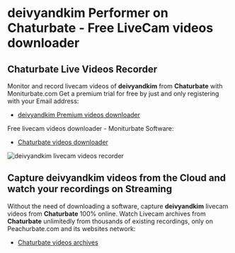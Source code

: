 # deivyandkim Performer on Chaturbate - Free LiveCam videos downloader

## Chaturbate Live Videos Recorder

Monitor and record livecam videos of **deivyandkim** from **Chaturbate** with Moniturbate.com
Get a premium trial for free by just and only registering with your Email address:
* [deivyandkim Premium videos downloader](https://moniturbate.com/request-demo-licence-key.html)

Free livecam videos downloader - Moniturbate Software:
* [Chaturbate videos downloader](https://moniturbate.com/moniturbate-download-software.html)

![deivyandkim livecam videos recorder](https://peachurnet.com/templates/moniturbate-software.png)


## Capture deivyandkim videos from the Cloud and watch your recordings on Streaming

Without the need of downloading a software, capture **deivyandkim** livecam videos from **Chaturbate** 100% online.
Watch Livecam archives from **Chaturbate** unlimitedly from thousands of existing recordings, only on Peachurbate.com and its websites network:
* [Chaturbate videos archives](https://peachurnet.com/)